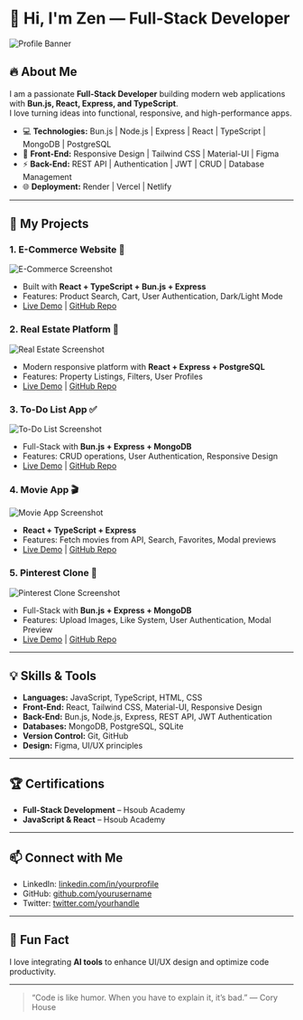 # 👋 Hi, I'm Zen — Full-Stack Developer

![Profile Banner](https://images.unsplash.com/photo-1531497865145-142e5dc72f90?auto=format&fit=crop&w=1500&q=80)

## 🔥 About Me
I am a passionate **Full-Stack Developer** building modern web applications with **Bun.js, React, Express, and TypeScript**.  
I love turning ideas into functional, responsive, and high-performance apps.

- 💻 **Technologies:** Bun.js | Node.js | Express | React | TypeScript | MongoDB | PostgreSQL  
- 🎨 **Front-End:** Responsive Design | Tailwind CSS | Material-UI | Figma  
- ⚡ **Back-End:** REST API | Authentication | JWT | CRUD | Database Management  
- 🌐 **Deployment:** Render | Vercel | Netlify

---

## 🚀 My Projects

### 1. E-Commerce Website 🛒
![E-Commerce Screenshot](https://images.unsplash.com/photo-1612831455541-dbaad5935a72?auto=format&fit=crop&w=800&q=80)
- Built with **React + TypeScript + Bun.js + Express**  
- Features: Product Search, Cart, User Authentication, Dark/Light Mode  
- [Live Demo](https://your-ecommerce-site.com) | [GitHub Repo](https://github.com/yourusername/ecommerce)

### 2. Real Estate Platform 🏡
![Real Estate Screenshot](https://images.unsplash.com/photo-1600585154340-be6161a56a0c?auto=format&fit=crop&w=800&q=80)
- Modern responsive platform with **React + Express + PostgreSQL**  
- Features: Property Listings, Filters, User Profiles  
- [Live Demo](https://your-realestate-site.com) | [GitHub Repo](https://github.com/yourusername/realestate)

### 3. To-Do List App ✅
![To-Do List Screenshot](https://images.unsplash.com/photo-1581091870621-6ba0c5f1c5f2?auto=format&fit=crop&w=800&q=80)
- Full-Stack with **Bun.js + Express + MongoDB**  
- Features: CRUD operations, User Authentication, Responsive Design  
- [Live Demo](https://your-todolist-app.com) | [GitHub Repo](https://github.com/yourusername/todolist)

### 4. Movie App 🎬
![Movie App Screenshot](https://images.unsplash.com/photo-1581905764498-64eeb1856e9e?auto=format&fit=crop&w=800&q=80)
- **React + TypeScript + Express**  
- Features: Fetch movies from API, Search, Favorites, Modal previews  
- [Live Demo](https://your-movie-app.com) | [GitHub Repo](https://github.com/yourusername/movieapp)

### 5. Pinterest Clone 📌
![Pinterest Clone Screenshot](https://images.unsplash.com/photo-1603791440384-56cd371ee9a7?auto=format&fit=crop&w=800&q=80)
- Full-Stack with **Bun.js + Express + MongoDB**  
- Features: Upload Images, Like System, User Authentication, Modal Preview  
- [Live Demo](https://your-pinterest-clone.com) | [GitHub Repo](https://github.com/yourusername/pinterest-clone)

---

## 💡 Skills & Tools
- **Languages:** JavaScript, TypeScript, HTML, CSS  
- **Front-End:** React, Tailwind CSS, Material-UI, Responsive Design  
- **Back-End:** Bun.js, Node.js, Express, REST API, JWT Authentication  
- **Databases:** MongoDB, PostgreSQL, SQLite  
- **Version Control:** Git, GitHub  
- **Design:** Figma, UI/UX principles  

---

## 🏆 Certifications
- **Full-Stack Development** – Hsoub Academy  
- **JavaScript & React** – Hsoub Academy  

---

## 📫 Connect with Me
- LinkedIn: [linkedin.com/in/yourprofile](https://linkedin.com/in/yourprofile)  
- GitHub: [github.com/yourusername](https://github.com/yourusername)  
- Twitter: [twitter.com/yourhandle](https://twitter.com/yourhandle)

---

## 🌟 Fun Fact
I love integrating **AI tools** to enhance UI/UX design and optimize code productivity.

---

> “Code is like humor. When you have to explain it, it’s bad.” — Cory House
